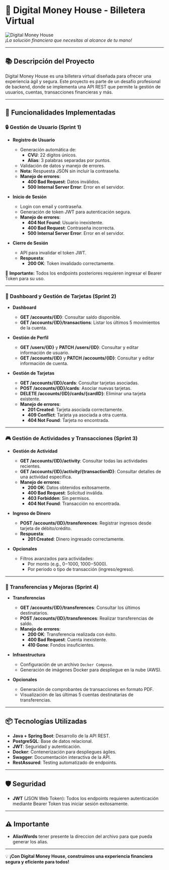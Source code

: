 # 🏦 **Digital Money House** - Billetera Virtual

![Digital Money House](https://via.placeholder.com/800x200.png?text=Digital+Money+House)   
*¡La solución financiera que necesitas al alcance de tu mano!*

---

## 📚 **Descripción del Proyecto**
Digital Money House es una billetera virtual diseñada para ofrecer una experiencia ágil y segura. Este proyecto es parte de un desafío profesional de backend, donde se implementa una API REST que permite la gestión de usuarios, cuentas, transacciones financieras y más.

---

## 🚀 **Funcionalidades Implementadas**

### 🔒 **Gestión de Usuario (Sprint 1)**
- **Registro de Usuario**
  - Generación automática de:
    - **CVU**: 22 dígitos únicos.
    - **Alias**: 3 palabras separadas por puntos.
  - Validación de datos y manejo de errores.
  - **Nota:** Respuesta JSON sin incluir la contraseña.
  - **Manejo de errores**:
    - **400 Bad Request**: Datos inválidos.
    - **500 Internal Server Error**: Error en el servidor.

- **Inicio de Sesión**
  - Login con email y contraseña.
  - Generación de token JWT para autenticación segura.
  - **Manejo de errores**:
    - **404 Not Found**: Usuario inexistente.
    - **400 Bad Request**: Contraseña incorrecta.
    - **500 Internal Server Error**: Error en el servidor.

- **Cierre de Sesión**
  - API para invalidar el token JWT.
  - **Respuesta**:
    - **200 OK**: Token invalidado correctamente.

📌 **Importante:** Todos los endpoints posteriores requieren ingresar el Bearer Token para su uso.

---

### 🌱 **Dashboard y Gestión de Tarjetas (Sprint 2)**
- **Dashboard**
  - **GET /accounts/{ID}**: Consultar saldo disponible.
  - **GET /accounts/{ID}/transactions**: Listar los últimos 5 movimientos de la cuenta.

- **Gestión de Perfil**
  - **GET /users/{ID}** y **PATCH /users/{ID}**: Consultar y editar información de usuario.
  - **GET /accounts/{ID}** y **PATCH /accounts/{ID}**: Consultar y editar información de cuenta.

- **Gestión de Tarjetas**
  - **GET /accounts/{ID}/cards**: Consultar tarjetas asociadas.
  - **POST /accounts/{ID}/cards**: Asociar nuevas tarjetas.
  - **DELETE /accounts/{ID}/cards/{cardID}**: Eliminar una tarjeta existente.
  - **Manejo de errores**:
    - **201 Created**: Tarjeta asociada correctamente.
    - **409 Conflict**: Tarjeta ya asociada a otra cuenta.
    - **404 Not Found**: Tarjeta no encontrada.

---

### 🎮 **Gestión de Actividades y Transacciones (Sprint 3)**
- **Gestión de Actividad**
  - **GET /accounts/{ID}/activity**: Consultar todas las actividades recientes.
  - **GET /accounts/{ID}/activity/{transactionID}**: Consultar detalles de una actividad específica.
  - **Manejo de errores**:
    - **200 OK**: Datos obtenidos exitosamente.
    - **400 Bad Request**: Solicitud inválida.
    - **403 Forbidden**: Sin permisos.
    - **404 Not Found**: Transacción no encontrada.

- **Ingreso de Dinero**
  - **POST /accounts/{ID}/transferences**: Registrar ingresos desde tarjeta de débito/crédito.
  - **Respuesta**:
    - **201 Created**: Dinero ingresado correctamente.

- **Opcionales**
  - Filtros avanzados para actividades:
    - Por monto (e.g., $0-$1000, $1000-$5000).
    - Por periodo o tipo de transacción (ingreso/egreso).

---

### 💸 **Transferencias y Mejoras (Sprint 4)**
- **Transferencias**
  - **GET /accounts/{ID}/transferences**: Consultar los últimos destinatarios.
  - **POST /accounts/{ID}/transferences**: Realizar transferencias de saldo.
  - **Manejo de errores**:
    - **200 OK**: Transferencia realizada con éxito.
    - **400 Bad Request**: Cuenta inexistente.
    - **410 Gone**: Fondos insuficientes.

- **Infraestructura**
  - Configuración de un archivo `Docker Compose`.
  - Generación de imágenes Docker para despliegue en la nube (AWS).

- **Opcionales**
  - Generación de comprobantes de transacciones en formato PDF.
  - Visualización de las últimas 5 cuentas destinatarias de transferencias.

---

## 📦 **Tecnologías Utilizadas**
- **Java + Spring Boot**: Desarrollo de la API REST.
- **PostgreSQL**: Base de datos relacional.
- **JWT**: Seguridad y autenticación.
- **Docker**: Contenerización para despliegues ágiles.
- **Swagger**: Documentación interactiva de la API.
- **RestAssured**: Testing automatizado de endpoints.

---

## 🛡️ **Seguridad**
- **JWT** (JSON Web Token): Todos los endpoints requieren autenticación mediante Bearer Token tras iniciar sesión exitosamente.

---
## ⚠️ **Importante**
- **AliasWords** tener presente la direccion del archivo para que pueda generar los alias.

---

💡 **¡Con Digital Money House, construimos una experiencia financiera segura y eficiente para todos!**
